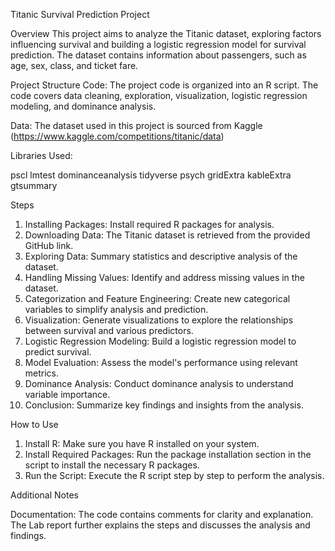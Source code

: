Titanic Survival Prediction Project

Overview
This project aims to analyze the Titanic dataset, exploring factors influencing survival and building a logistic regression model for survival prediction. 
The dataset contains information about passengers, such as age, sex, class, and ticket fare.

Project Structure
Code: The project code is organized into an R script. The code covers data cleaning, exploration, visualization, logistic regression modeling, and dominance analysis.

Data: The dataset used in this project is sourced from Kaggle (https://www.kaggle.com/competitions/titanic/data)

Libraries Used:

pscl
lmtest
dominanceanalysis
tidyverse
psych
gridExtra
kableExtra
gtsummary


Steps
1. Installing Packages:
      Install required R packages for analysis.
2. Downloading Data:
      The Titanic dataset is retrieved from the provided GitHub link.
3. Exploring Data:
      Summary statistics and descriptive analysis of the dataset.
4. Handling Missing Values:
      Identify and address missing values in the dataset.
5. Categorization and Feature Engineering:
      Create new categorical variables to simplify analysis and prediction.
6. Visualization:
      Generate visualizations to explore the relationships between survival and various predictors.
7. Logistic Regression Modeling:
      Build a logistic regression model to predict survival.
8. Model Evaluation:
      Assess the model's performance using relevant metrics.
9. Dominance Analysis:
      Conduct dominance analysis to understand variable importance.
10. Conclusion:
      Summarize key findings and insights from the analysis. 


How to Use

1. Install R:
      Make sure you have R installed on your system.
2. Install Required Packages:
      Run the package installation section in the script to install the necessary R packages.
3. Run the Script:
      Execute the R script step by step to perform the analysis.


Additional Notes

Documentation:
The code contains comments for clarity and explanation. The Lab report further explains the steps and discusses the analysis and findings.



